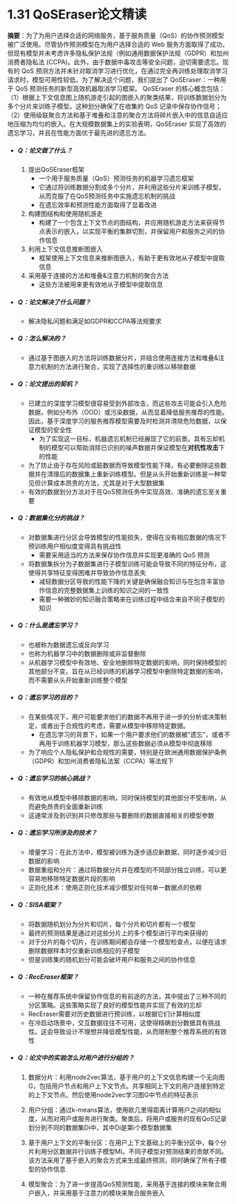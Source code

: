 # 1.31 QoSEraser论文精读

**摘要**：为了为用户选择合适的网络服务，基于服务质量（QoS）的协作预测模型被广泛使用。尽管协作预测模型在为用户选择合适的 Web 服务方面取得了成功，但现有模型并未考虑许多隐私保护法规（例如通用数据保护法规（GDPR）和加州消费者隐私法 (CCPA)。此外，由于数据中毒攻击等安全问题，迫切需要遗忘。现有的 QoS 预测方法并未针对取消学习进行优化，在通过完全再训练处理取消学习请求时，模型可用性较低。为了解决这个问题，我们提出了 QoSEraser：一种用于 QoS 预测任务的新型高效机器取消学习框架。 QoSEraser 的核心概念包括：（1）根据上下文信息图上随机游走引起的图嵌入的聚类结果，将训练数据划分为多个分片来训练子模型。这种划分确保了在收集的 QoS 记录中保存协作信号；（2）使用级联聚合方法和基于堆叠和注意的聚合方法将碎片嵌入中的信息自适应地压缩为均匀的嵌入。在大规模数据集上的实验表明，QoSEraser 实现了高效的遗忘学习，并且在性能方面优于最先进的遗忘方法。

- ##### Q：论文做了什么？
  
  1. 提出QoSEraser框架
     - 一个用于服务质量（QoS）预测任务的机器学习遗忘框架
     - 它通过将训练数据分割成多个分片，并利用这些分片来训练子模型，从而克服了在QoS预测任务中实施遗忘机制的挑战
     - 在遗忘效率和预测性能方面取得了显着改进
  2. 构建图结构和使用随机游走
     - 构建了一个包含上下文节点的图结构，并应用随机游走方法来获得节点表示的嵌入，以实现平衡的集群切割，并保留用户和服务之间的协作信息
  3. 利用上下文信息推断图嵌入
     - 框架使用上下文信息来推断图嵌入，有助于更有效地从子模型中提取信息
  4. 采用基于连接的方法和堆叠&注意力机制的聚合方法
     - 这些方法被用来更有效地从子模型中提取信息
- ##### Q：论文解决了什么问题？
  
  - 解决隐私问题和满足如GDPR和CCPA等法规要求
- ##### Q：怎么解决的？
  
  - 通过基于图嵌入的方法将训练数据分片，并结合使用连接方法和堆叠&注意力机制的方法进行聚合，实现了选择性的重训练以移除数据
- ##### Q：论文提出的契机？
  
  - 已建立的深度学习模型很容易受到外部攻击，而这些攻击可能会引入危险数据，例如分布外（OOD）或污染数据，从而显着降低服务推荐的性能。因此，基于深度学习的服务推荐模型需要及时检测并清除危险数据，以保证模型的安全性
    - 为了实现这一目标，机器遗忘机制已经展现了它的前景。具有忘却机制的模型可以帮助消除已识别的噪声数据并保证模型在**对抗性攻击**下的性能
  - 为了防止由于存在风险或脏数据而导致模型性能下降，有必要删除这些数据并在清理后的数据集上重新训练模型。但是从头开始重新训练是一种常见但计算成本昂贵的方法，尤其是对于大型数据集
  - 有效的数据划分方法对于在QoS预测任务中实现高效、准确的遗忘至关重要
- ##### Q：数据集化分的挑战？
  
  - 对数据集进行分区会导致模型的性能损失，使得在没有相应数据的情况下预训练用户相似度变得具有挑战性
    - 需要采用适当的方法来保存协作信息并实现更准确的 QoS 预测
  - 将数据集拆分为子数据集进行子模型训练可能会导致不同的特征分布，这使得共享特征变得困难并导致协作信息丢失
    - 减轻数据分区导致的性能下降的关键是确保融合知识与在包含丰富协作信息的完整数据集上训练的知识之间的一致性
    - 需要一种微妙的知识融合策略来在训练过程中结合来自不同子模型的知识
- ##### Q：什么是遗忘学习？
  
  - 也被称为数据遗忘或反向学习
  - 也称为机器学习中的数据删除或非监督删除
  - 从机器学习模型中有效地、安全地删除特定数据的影响，同时保持模型的其他部分不变。旨在从已经训练的机器学习模型中删除特定数据的影响，而不需要从头开始重新训练整个模型
- ##### Q：遗忘学习的目的？
  
  - 在某些情况下，用户可能要求他们的数据不再用于进一步的分析或决策制定，或者出于合规性的考虑，需要从模型中移除特定数据。
    - 在遗忘学习的背景下，如果一个用户要求他们的数据被“遗忘”，或者不再用于训练机器学习模型，那么这些数据必须从模型中彻底移除
  - 为了响应个人隐私保护和合规性的需要，特别是在欧洲通用数据保护条例（GDPR）和加州消费者隐私法案（CCPA）等法规下
- ##### Q：遗忘学习的核心挑战？
  
  - 有效地从模型中移除数据的影响，同时保持模型的其他部分不受影响，从而避免昂贵的全面重新训练
  - 这通常涉及到识别并只修改那些与要删除的数据直接相关的模型参数
- ##### Q：遗忘学习所涉及的技术？
  
  - 增量学习：在此方法中，模型被训练为逐步适应新数据，同时逐步减少旧数据的影响
  - 数据重组和分片：通过将数据分片并在模型的不同部分独立训练，可以更容易地移除特定数据片段的影响
  - 正则化技术：使用正则化技术减少模型对任何单一数据点的依赖
- ##### Q：SISA框架？
  
  - 将数据随机划分为分片和切片，每个分片和切片都有一个模型
  - 最终的预测结果是通过对这些分片上的多个模型进行平均来获得的
  - 对于分片的每个切片，在训练期间都会存储一个模型检查点，以便在请求删除数据样本时仅重新训练相应的子模型
  - 但是训练集的随机划分可能会破坏用户和服务之间的协作信息
- ##### Q：RecEraser框架？
  
  - 一种在推荐系统中保留协作信息的有前途的方法，其中提出了三种不同的分区策略。这些策略实现了良好的模型性能并实现了有效的忘却
  - RecEraser需要对历史数据进行预训练，以根据它们计算相似度
  - 在冷启动场景中，交互数据往往不可用，这使得精确划分数据具有挑战性。这会导致设计不理想并降低模型性能，从而限制整个推荐系统的有效性
  
- ##### Q：论文中的实验怎么对用户进行分组的？
  
  1. 数据分片：利用node2vec算法，基于用户的上下文信息构建一个无向图G，包括用户节点和用户上下文节点。共享相同上下文的用户连接到特定的上下文节点。然后使用node2vec学习图G中节点的特征表示
  
  2. 用户分组：通过k-means算法，使用欧几里得距离计算用户之间的相似度，从而对用户或服务进行聚类。聚类后，将用户或服务的现有QoS记录划分到不同的数据集Di中，其中Di是第i个模型数据集
  
  3. 基于用户上下文的平衡分区：在用户上下文基础上的平衡分区中，每个分片利用分区数据并行训练子模型Mi。不同子模型对预测结果的贡献不同。该方法采用了基于嵌入的聚合方式来生成最终预测，同时确保了所有子模型的协作信息
  
  4. 模型聚合：为了进一步提高QoS预测性能，采用基于连接的模块来聚合用户嵌入，并采用基于注意力的模块来聚合服务嵌入